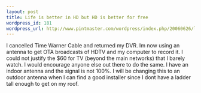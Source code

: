 ```yaml
--- 
layout: post
title: Life is better in HD but HD is better for free
wordpress_id: 181
wordpress_url: http://www.pintmaster.com/wordpress/index.php/20060626/life-is-better-in-hd-but-hd-is-better-for-free/
---
```

I cancelled Time Warner Cable and returned my DVR. Im now using an antenna to get OTA broadcasts of HDTV and my computer to record it. I could not justify the $60 for TV (beyond the main networks) that I barely watch. I would encourage anyone else out there to do the same. I have an indoor antenna and the signal is not 100%. I will be changing this to an outdoor antenna when I can find a good installer since I dont have a ladder tall enough to get on my roof.
